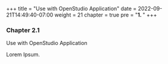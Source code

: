 +++
title = "Use with OpenStudio Application"
date = 2022-09-21T14:49:40-07:00
weight = 21
chapter = true
pre = "<b>1. </b>"
+++

### Chapter 2.1

Use with OpenStudio Application

Lorem Ipsum.
